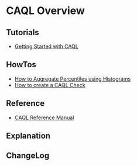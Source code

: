 # CAQL Overview

## Tutorials

* [Getting Started with CAQL](getting_started)

## HowTos

* [How to Aggregate Percentiles using Histograms](howto_aggregate_percentiles)
* [How to create a CAQL Check](howto_create_a_caql_check)

## Reference

* [CAQL Reference Manual](reference)

## Explanation

## ChangeLog
